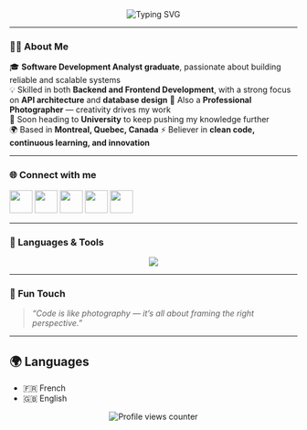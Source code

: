 <!-- 🎯 GITHUB PROFILE README - ADAM BRILLON -->

<!-- HEADER -->
<div align="center">
  <img src="https://readme-typing-svg.herokuapp.com?font=Fira+Code&size=28&pause=1000&color=00C4FF&center=true&vCenter=true&width=650&lines=Hi+👋,+I'm+Adam!;Software+Development+Analyst+Graduate;Full-Stack+Developer+%26+Photographer;Building+Reliable+&+Scalable+Systems;Based+in+Montreal,+Canada;Always+Learning+&+Innovating+💡" alt="Typing SVG"/>
</div>


---

### 👨‍💻 About Me  
🎓 **Software Development Analyst graduate**, passionate about building reliable and scalable systems  
💡 Skilled in both **Backend and Frontend Development**, with a strong focus on **API architecture** and **database design**
📸 Also a **Professional Photographer** — creativity drives my work  
🎯 Soon heading to **University** to keep pushing my knowledge further  
🌍 Based in **Montreal, Quebec, Canada**
⚡ Believer in **clean code, continuous learning, and innovation**

---

### 🌐 Connect with me  
<p align="left">
  <a href="https://codepen.io/brillonadam" target="_blank"><img src="https://skillicons.dev/icons?i=codepen" height="40"/></a>
  <a href="https://twitter.com/_admx_" target="_blank"><img src="https://skillicons.dev/icons?i=twitter" height="40"/></a>
  <a href="https://www.linkedin.com/in/adambrillon/" target="_blank"><img src="https://skillicons.dev/icons?i=linkedin" height="40"/></a>
  <a href="https://www.facebook.com/axb2002" target="_blank"><img src="https://skillicons.dev/icons?i=facebook" height="40"/></a>
  <a href="https://instagram.com/adm.focus" target="_blank"><img src="https://skillicons.dev/icons?i=instagram" height="40"/></a>
</p>

---

### 🧰 Languages & Tools  
<p align="center">
  <img src="https://skillicons.dev/icons?i=html,css,js,ts,php,nodejs,express,java,python,kotlin,react,nextjs,angular,tailwind,sass,bootstrap,mongodb,mysql,postgres,git,figma,ps,androidstudio,vscode" />
</p>

---

### 🎨 Fun Touch  
> *“Code is like photography — it’s all about framing the right perspective.”*

---

## 🌍 Languages
- 🇫🇷 French  
- 🇬🇧 English  

<div align="center">
  <img src="https://komarev.com/ghpvc/?username=brillonadam&label=Profile+Views&color=00C4FF&style=flat-square" alt="Profile views counter"/>
</div>
